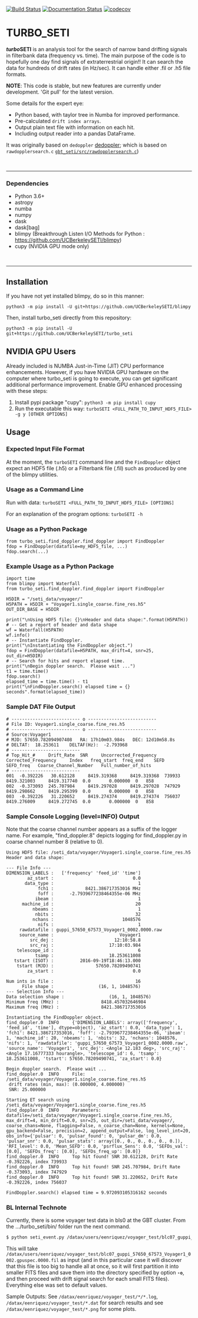[![Build Status](https://travis-ci.org/UCBerkeleySETI/turbo_seti.svg?branch=master)](https://travis-ci.org/UCBerkeleySETI/turbo_seti)
[![Documentation Status](https://readthedocs.org/projects/turbo-seti/badge/?version=latest)](https://turbo-seti.readthedocs.io/en/latest/?badge=latest)
[![codecov](https://codecov.io/gh/UCBerkeleySETI/turbo_seti/branch/master/graph/badge.svg)](https://codecov.io/gh/UCBerkeleySETI/turbo_seti)



TURBO_SETI
=============================

***turbo*SETI** is an analysis tool for the search of narrow band drifting signals in filterbank data (frequency vs. time).
The main purpose of the code is to hopefully one day find signals of extraterrestrial origin!!
It can search the data for hundreds of drift rates (in Hz/sec). It can handle either .fil or .h5 file formats.

**NOTE**:
This code is stable, but new features are currently under development.  'Git pull' for the latest version.

Some details for the expert eye:

- Python based, with taylor tree in Numba for improved performance.
- Pre-calculated `drift index arrays`.
- Output plain text file with information on each hit.
- Including output reader into a pandas DataFrame.

It was originally based on `dedoppler` [dedoppler](http://github.com/cs150bf/gbt_seti/); which is based on  `rawdopplersearch.c`  [`gbt_seti/src/rawdopplersearch.c`](https://github.com/UCBerkeleySETI/gbt_seti/tree/master/src/rawdopplersearch.c))

&nbsp;

-------------------

### Dependencies

- Python 3.6+
- astropy
- numba
- numpy
- dask
- dask[bag]
- blimpy (Breakthrough Listen I/O Methods for Python :  https://github.com/UCBerkeleySETI/blimpy)
- cupy (NVIDIA GPU mode only)

&nbsp;

--------------------------

## Installation

If you have not yet installed blimpy, do so in this manner:

`python3 -m pip install -U git+https://github.com/UCBerkeleySETI/blimpy`

Then, install turbo_seti directly from this repository:

`python3 -m pip install -U git+https://github.com/UCBerkeleySETI/turbo_seti`

## NVIDIA GPU Users

Already included is NUMBA Just-in-Time (JIT) CPU performance enhancements. However, if you have NVIDIA GPU hardware on the computer where turbo_seti is going to execute, you can get significant additional performance improvement.  Enable GPU enhanced processing with these steps:

1. Install pypi package "cupy":  `python3 -m pip install cupy`
2. Run the executable this way:  `turboSETI <FULL_PATH_TO_INPUT_HDF5_FILE> -g y [OTHER OPTIONS]`

## Usage

### Expected Input File Format

At the moment, the `turboSETI` command line and the `FindDoppler` object expect an HDF5 file (.h5) or a Filterbank file (.fil) such as produced by one of the blimpy utilities.

### Usage as a Command Line

Run with data: `turboSETI <FULL_PATH_TO_INPUT_HDF5_FILE> [OPTIONS]`

For an explanation of the program options: `turboSETI -h`



### Usage as a Python Package

```
from turbo_seti.find_doppler.find_doppler import FindDoppler
fdop = FindDoppler(datafile=my_HDF5_file, ...)
fdop.search(...)
```

### Example Usage as a Python Package

```
import time
from blimpy import Waterfall
from turbo_seti.find_doppler.find_doppler import FindDoppler

H5DIR = "/seti_data/voyager/"
H5PATH = H5DIR + "Voyager1.single_coarse.fine_res.h5"
OUT_DIR_BASE = H5DIR

print("\nUsing HDF5 file: {}\nHeader and data shape:".format(H5PATH))
# -- Get a report of header and data shape
wf = Waterfall(H5PATH)
wf.info()
# -- Instantiate FindDoppler.
print("\nInstantiating the FindDoppler object.")
fdop = FindDoppler(datafile=H5PATH, max_drift=4, snr=25, out_dir=H5DIR)
# -- Search for hits and report elapsed time.
print("\nBegin doppler search.  Please wait ...")
t1 = time.time()
fdop.search()
elapsed_time = time.time() - t1
print("\nFindDoppler.search() elapsed time = {} seconds".format(elapsed_time))
```


### Sample DAT File Output

```
# -------------------------- o --------------------------
# File ID: Voyager1.single_coarse.fine_res.h5 
# -------------------------- o --------------------------
# Source:Voyager1
# MJD: 57650.782094907408	RA: 17h10m03.984s	DEC: 12d10m58.8s
# DELTAT:  18.253611	DELTAF(Hz):  -2.793968
# --------------------------
# Top_Hit_# 	Drift_Rate 	SNR 	Uncorrected_Frequency 	Corrected_Frequency 	Index 	freq_start 	freq_end 	SEFD 	SEFD_freq 	Coarse_Channel_Number 	Full_number_of_hits 	
# --------------------------
001	 -0.392226	 30.612128	   8419.319368	   8419.319368	739933	   8419.321003	   8419.317740	0.0	      0.000000	0	858	
002	 -0.373093	245.707984	   8419.297028	   8419.297028	747929	   8419.298662	   8419.295399	0.0	      0.000000	0	858	
003	 -0.392226	 31.220652	   8419.274374	   8419.274374	756037	   8419.276009	   8419.272745	0.0	      0.000000	0	858	
```


### Sample Console Logging (level=INFO) Output
Note that the coarse channel number appears as a suffix of the logger name.  For example, "find_doppler.8" depicts logging for find_doppler.py in coarse channel number 8 (relative to 0).
```
Using HDF5 file: /seti_data/voyager/Voyager1.single_coarse.fine_res.h5
Header and data shape:

--- File Info ---
DIMENSION_LABELS :   ['frequency' 'feed_id' 'time']
        az_start :                              0.0
       data_type :                                1
            fch1 :            8421.386717353016 MHz
            foff :      -2.7939677238464355e-06 MHz
           ibeam :                                1
      machine_id :                               20
          nbeams :                                1
           nbits :                               32
          nchans :                          1048576
            nifs :                                1
     rawdatafile : guppi_57650_67573_Voyager1_0002.0000.raw
     source_name :                         Voyager1
         src_dej :                       12:10:58.8
         src_raj :                     17:10:03.984
    telescope_id :                                6
           tsamp :                     18.253611008
   tstart (ISOT) :          2016-09-19T18:46:13.000
    tstart (MJD) :                57650.78209490741
        za_start :                              0.0

Num ints in file :                               16
      File shape :                 (16, 1, 1048576)
--- Selection Info ---
Data selection shape :                 (16, 1, 1048576)
Minimum freq (MHz) :                8418.457032646984
Maximum freq (MHz) :                8421.386717353016

Instantiating the FindDoppler object.
find_doppler.0  INFO     {'DIMENSION_LABELS': array(['frequency', 'feed_id', 'time'], dtype=object), 'az_start': 0.0, 'data_type': 1, 'fch1': 8421.386717353016, 'foff': -2.7939677238464355e-06, 'ibeam': 1, 'machine_id': 20, 'nbeams': 1, 'nbits': 32, 'nchans': 1048576, 'nifs': 1, 'rawdatafile': 'guppi_57650_67573_Voyager1_0002.0000.raw', 'source_name': 'Voyager1', 'src_dej': <Angle 12.183 deg>, 'src_raj': <Angle 17.16777333 hourangle>, 'telescope_id': 6, 'tsamp': 18.253611008, 'tstart': 57650.78209490741, 'za_start': 0.0}

Begin doppler search.  Please wait ...
find_doppler.0  INFO     File: /seti_data/voyager/Voyager1.single_coarse.fine_res.h5
 drift rates (min, max): (0.000000, 4.000000)
 SNR: 25.000000

Starting ET search using /seti_data/voyager/Voyager1.single_coarse.fine_res.h5
find_doppler.0  INFO     Parameters: datafile=/seti_data/voyager/Voyager1.single_coarse.fine_res.h5, max_drift=4, min_drift=0.0, snr=25, out_dir=/seti_data/voyager/, coarse_chans=None, flagging=False, n_coarse_chan=None, kernels=None, gpu_backend=False, precision=2, append_output=False, log_level_int=20, obs_info={'pulsar': 0, 'pulsar_found': 0, 'pulsar_dm': 0.0, 'pulsar_snr': 0.0, 'pulsar_stats': array([0., 0., 0., 0., 0., 0.]), 'RFI_level': 0.0, 'Mean_SEFD': 0.0, 'psrflux_Sens': 0.0, 'SEFDs_val': [0.0], 'SEFDs_freq': [0.0], 'SEFDs_freq_up': [0.0]}
find_doppler.0  INFO     Top hit found! SNR 30.612128, Drift Rate -0.392226, index 739933
find_doppler.0  INFO     Top hit found! SNR 245.707984, Drift Rate -0.373093, index 747929
find_doppler.0  INFO     Top hit found! SNR 31.220652, Drift Rate -0.392226, index 756037

FindDoppler.search() elapsed time = 9.972093105316162 seconds
```

### BL Internal Technote

Currently, there is some voyager test data in bls0 at the GBT cluster.
From the .../turbo_seti/bin/ folder run the next command.

```bash
$ python seti_event.py /datax/users/eenriquez/voyager_test/blc07_guppi_57650_67573_Voyager1_0002.gpuspec.0000.fil -o <your_test_folder> -M 2
```

This will take `/datax/users/eenriquez/voyager_test/blc07_guppi_57650_67573_Voyager1_0002.gpuspec.0000.fil` as input (and in this particular case it will discover that this file is too big to handle all at once, so it will first partition it into smaller FITS files and save them into the directory specified by option **`-o`**, and then proceed with drift signal search for each small FITS files). Everything else was set to default values.

Sample Outputs:
See `/datax/eenriquez/voyager_test/*/*.log`, `/datax/eenriquez/voyager_test/*.dat` for search results and see `/datax/eenriquez/voyager_test/*.png` for some plots.



&nbsp;
--------------------------
